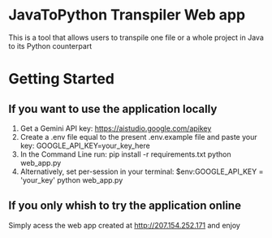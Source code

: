 # JavaToPython Transpiler Web app
This is a tool that allows users to transpile one file or a whole project in Java to its Python counterpart

# Getting Started
## If you want to use the application locally
1) Get a Gemini API key: https://aistudio.google.com/apikey
2) Create a .env file equal to the present .env.example file and paste your key:
   GOOGLE_API_KEY=your_key_here
3) In the Command Line run:
   pip install -r requirements.txt
   python web_app.py
4) Alternatively, set per-session in your terminal:
   $env:GOOGLE_API_KEY = 'your_key'
   python web_app.py

## If you only whish to try the application online
Simply acess the web app created at http://207.154.252.171 and enjoy
